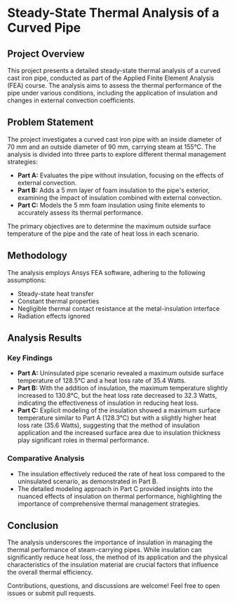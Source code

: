 # Steady-State Thermal Analysis of a Curved Pipe

## Project Overview

This project presents a detailed steady-state thermal analysis of a curved cast iron pipe, conducted as part of the Applied Finite Element Analysis (FEA) course. The analysis aims to assess the thermal performance of the pipe under various conditions, including the application of insulation and changes in external convection coefficients.

## Problem Statement

The project investigates a curved cast iron pipe with an inside diameter of 70 mm and an outside diameter of 90 mm, carrying steam at 155°C. The analysis is divided into three parts to explore different thermal management strategies:

- **Part A:** Evaluates the pipe without insulation, focusing on the effects of external convection.
- **Part B:** Adds a 5 mm layer of foam insulation to the pipe's exterior, examining the impact of insulation combined with external convection.
- **Part C:** Models the 5 mm foam insulation using finite elements to accurately assess its thermal performance.

The primary objectives are to determine the maximum outside surface temperature of the pipe and the rate of heat loss in each scenario.

## Methodology

The analysis employs Ansys FEA software, adhering to the following assumptions:

- Steady-state heat transfer
- Constant thermal properties
- Negligible thermal contact resistance at the metal-insulation interface
- Radiation effects ignored


## Analysis Results

### Key Findings

- **Part A:** Uninsulated pipe scenario revealed a maximum outside surface temperature of 128.5°C and a heat loss rate of 35.4 Watts.
- **Part B:** With the addition of insulation, the maximum temperature slightly increased to 130.8°C, but the heat loss rate decreased to 32.3 Watts, indicating the effectiveness of insulation in reducing heat loss.
- **Part C:** Explicit modeling of the insulation showed a maximum surface temperature similar to Part A (128.3°C) but with a slightly higher heat loss rate (35.6 Watts), suggesting that the method of insulation application and the increased surface area due to insulation thickness play significant roles in thermal performance.

### Comparative Analysis

- The insulation effectively reduced the rate of heat loss compared to the uninsulated scenario, as demonstrated in Part B.
- The detailed modeling approach in Part C provided insights into the nuanced effects of insulation on thermal performance, highlighting the importance of comprehensive thermal management strategies.

## Conclusion

The analysis underscores the importance of insulation in managing the thermal performance of steam-carrying pipes. While insulation can significantly reduce heat loss, the method of its application and the physical characteristics of the insulation material are crucial factors that influence the overall thermal efficiency.


Contributions, questions, and discussions are welcome! Feel free to open issues or submit pull requests.


